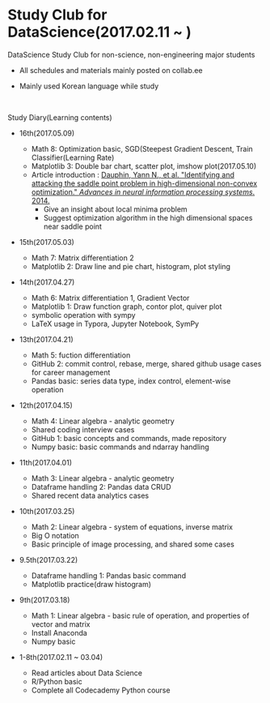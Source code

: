 # Study Club for DataScience(2017.02.11 ~ )

DataScience Study Club for non-science, non-engineering major students

- All schedules and materials mainly posted on collab.ee

- Mainly used Korean language while study

  ​


Study Diary(Learning contents)

- 16th(2017.05.09)
  - Math 8: Optimization basic, SGD(Steepest Gradient Descent, Train Classifier(Learning Rate)
  - Matplotlib 3: Double bar chart, scatter plot, imshow plot(2017.05.10)
  - Article introduction
    : [Dauphin, Yann N., et al. "Identifying and attacking the saddle point problem in high-dimensional non-convex optimization." *Advances in neural information processing systems*. 2014.](https://arxiv.org/abs/1406.2572)
    - Give an insight about local minima problem
    - Suggest optimization algorithm in the high dimensional spaces near saddle point


- 15th(2017.05.03)
  - Math 7: Matrix differentiation 2
  - Matplotlib 2: Draw line and pie chart, histogram, plot styling


- 14th(2017.04.27)
  - Math 6: Matrix differentiation 1, Gradient Vector
  - Matplotlib 1: Draw function graph, contor plot, quiver plot
  - symbolic operation with sympy
  - LaTeX usage in Typora, Jupyter Notebook, SymPy


- 13th(2017.04.21)
  - Math 5: fuction differentiation
  - GitHub 2: commit control, rebase, merge, shared github usage cases for career management
  - Pandas basic: series data type, index control, element-wise operation


- 12th(2017.04.15)
  - Math 4: Linear algebra - analytic geometry
  - Shared coding interview cases
  - GitHub 1: basic concepts and commands, made repository
  - Numpy basic: basic commands and ndarray handling


- 11th(2017.04.01)
  - Math 3: Linear algebra - analytic geometry
  - Dataframe handling 2: Pandas data CRUD
  - Shared recent data analytics cases


- 10th(2017.03.25)
  - Math 2: Linear algebra - system of equations, inverse matrix
  - Big O notation
  - Basic principle of image processing, and shared some cases
- 9.5th(2017.03.22)
  - Dataframe handling 1: Pandas basic command
  - Matplotlib practice(draw histogram)


- 9th(2017.03.18)
  - Math 1: Linear algebra - basic rule of operation, and properties of vector and matrix
  - Install Anaconda
  - Numpy basic


- 1-8th(2017.02.11 ~ 03.04)
  - Read articles about Data Science
  - R/Python basic
  - Complete all Codecademy Python course

